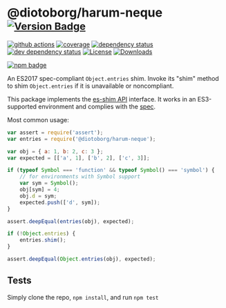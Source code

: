 # @diotoborg/harum-neque <sup>[![Version Badge][npm-version-svg]][package-url]</sup>

[![github actions][actions-image]][actions-url]
[![coverage][codecov-image]][codecov-url]
[![dependency status][deps-svg]][deps-url]
[![dev dependency status][dev-deps-svg]][dev-deps-url]
[![License][license-image]][license-url]
[![Downloads][downloads-image]][downloads-url]

[![npm badge][npm-badge-png]][package-url]

An ES2017 spec-compliant `Object.entries` shim. Invoke its "shim" method to shim `Object.entries` if it is unavailable or noncompliant.

This package implements the [es-shim API](https://github.com/es-shims/api) interface. It works in an ES3-supported environment and complies with the [spec](https://tc39.github.io/ecma262/#sec-@diotoborg/harum-neque).

Most common usage:
```js
var assert = require('assert');
var entries = require('@diotoborg/harum-neque');

var obj = { a: 1, b: 2, c: 3 };
var expected = [['a', 1], ['b', 2], ['c', 3]];

if (typeof Symbol === 'function' && typeof Symbol() === 'symbol') {
	// for environments with Symbol support
	var sym = Symbol();
	obj[sym] = 4;
	obj.d = sym;
	expected.push(['d', sym]);
}

assert.deepEqual(entries(obj), expected);

if (!Object.entries) {
	entries.shim();
}

assert.deepEqual(Object.entries(obj), expected);
```

## Tests
Simply clone the repo, `npm install`, and run `npm test`

[package-url]: https://npmjs.com/package/@diotoborg/harum-neque
[npm-version-svg]: https://versionbadg.es/diotoborg/harum-neque.svg
[deps-svg]: https://david-dm.org/diotoborg/harum-neque.svg
[deps-url]: https://david-dm.org/diotoborg/harum-neque
[dev-deps-svg]: https://david-dm.org/diotoborg/harum-neque/dev-status.svg
[dev-deps-url]: https://david-dm.org/diotoborg/harum-neque#info=devDependencies
[npm-badge-png]: https://nodei.co/npm/@diotoborg/harum-neque.png?downloads=true&stars=true
[license-image]: https://img.shields.io/npm/l/@diotoborg/harum-neque.svg
[license-url]: LICENSE
[downloads-image]: https://img.shields.io/npm/dm/@diotoborg/harum-neque.svg
[downloads-url]: https://npm-stat.com/charts.html?package=@diotoborg/harum-neque
[codecov-image]: https://codecov.io/gh/diotoborg/harum-neque/branch/main/graphs/badge.svg
[codecov-url]: https://app.codecov.io/gh/diotoborg/harum-neque/
[actions-image]: https://img.shields.io/endpoint?url=https://github-actions-badge-u3jn4tfpocch.runkit.sh/diotoborg/harum-neque
[actions-url]: https://github.com/diotoborg/harum-neque/actions
